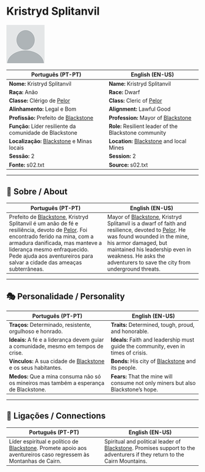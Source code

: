 # Kristryd Splitanvil

![Kristryd Splitanvil](docs/assets/npc/npc_blank.png)

| **Português (PT-PT)** | **English (EN-US)** |
| --------------------- | ------------------- |
| **Nome:** Kristryd Splitanvil | **Name:** Kristryd Splitanvil |
| **Raça:** Anão | **Race:** Dwarf |
| **Classe:** Clérigo de [Pelor](pelor.md) | **Class:** Cleric of [Pelor](pelor.md) |
| **Alinhamento:** Legal e Bom | **Alignment:** Lawful Good |
| **Profissão:** Prefeito de [Blackstone](blackstone.md) | **Profession:** Mayor of [Blackstone](blackstone.md) |
| **Função:** Líder resiliente da comunidade de Blackstone | **Role:** Resilient leader of the Blackstone community |
| **Localização:** [Blackstone](blackstone.md) e Minas locais | **Location:** [Blackstone](blackstone.md) and local Mines |
| **Sessão:** 2 | **Session:** 2 |
| **Fonte:** s02.txt | **Source:** s02.txt |

---

## 📖 Sobre / About

| **Português (PT-PT)** | **English (EN-US)** |
| --------------------- | ------------------- |
| Prefeito de [Blackstone](blackstone.md), Kristryd Splitanvil é um anão de fé e resiliência, devoto de [Pelor](pelor.md). Foi encontrado ferido na mina, com a armadura danificada, mas manteve a liderança mesmo enfraquecido. Pede ajuda aos aventureiros para salvar a cidade das ameaças subterrâneas. | Mayor of [Blackstone](blackstone.md), Kristryd Splitanvil is a dwarf of faith and resilience, devoted to [Pelor](pelor.md). He was found wounded in the mine, his armor damaged, but maintained his leadership even in weakness. He asks the adventurers to save the city from underground threats. |

---

## 🎭 Personalidade / Personality

| **Português (PT-PT)** | **English (EN-US)** |
| --------------------- | ------------------- |
| **Traços:** Determinado, resistente, orgulhoso e honrado. | **Traits:** Determined, tough, proud, and honorable. |
| **Ideais:** A fé e a liderança devem guiar a comunidade, mesmo em tempos de crise. | **Ideals:** Faith and leadership must guide the community, even in times of crisis. |
| **Vínculos:** A sua cidade de [Blackstone](blackstone.md) e os seus habitantes. | **Bonds:** His city of [Blackstone](blackstone.md) and its people. |
| **Medos:** Que a mina consuma não só os mineiros mas também a esperança de Blackstone. | **Fears:** That the mine will consume not only miners but also Blackstone’s hope. |

---

## 🔗 Ligações / Connections

| **Português (PT-PT)** | **English (EN-US)** |
| --------------------- | ------------------- |
| Líder espiritual e político de [Blackstone](blackstone.md). Promete apoio aos aventureiros caso regressem às Montanhas de Cairn. | Spiritual and political leader of [Blackstone](blackstone.md). Promises support to the adventurers if they return to the Cairn Mountains. |

